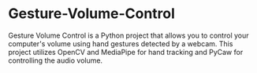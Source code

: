 # Gesture-Volume-Control
Gesture Volume Control is a Python project that allows you to control your computer's volume using hand gestures detected by a webcam. This project utilizes OpenCV and MediaPipe for hand tracking and PyCaw for controlling the audio volume.
